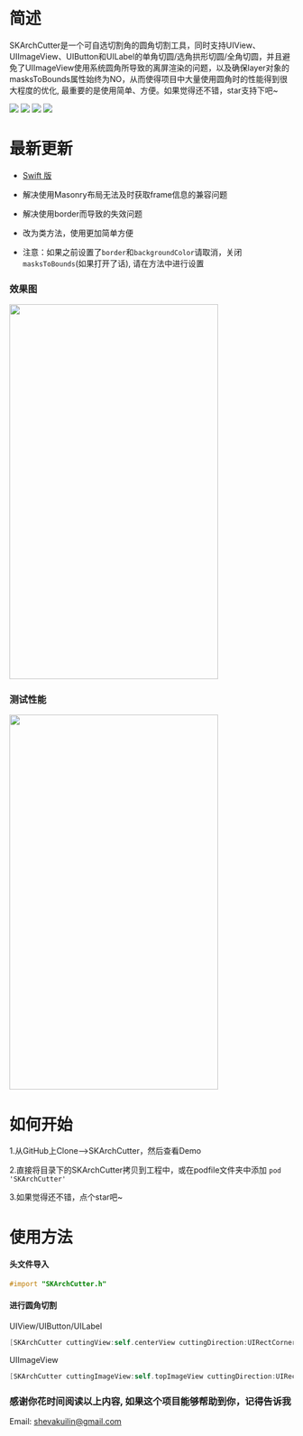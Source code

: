 # 简述


SKArchCutter是一个可自选切割角的圆角切割工具，同时支持UIView、UIImageView、UIButton和UILabel的单角切圆/选角拱形切圆/全角切圆，并且避免了UIImageView使用系统圆角所导致的离屏渲染的问题，以及确保layer对象的masksToBounds属性始终为NO，从而使得项目中大量使用圆角时的性能得到很大程度的优化, 最重要的是使用简单、方便。如果觉得还不错，star支持下吧~

![](https://img.shields.io/badge/platform-iOS-green.svg)
![](https://img.shields.io/badge/pod-v1.6.0.beta.1-blue.svg)
![](https://img.shields.io/badge/language-ObjectiveC-purple.svg)
![](https://img.shields.io/badge/moduleVersion-v0.0.6-red.svg)

# 最新更新

- [Swift 版](https://github.com/shevakuilin/SKArchCutter-Swift)

- 解决使用Masonry布局无法及时获取frame信息的兼容问题

- 解决使用border而导致的失效问题

- 改为类方法，使用更加简单方便

- 注意：如果之前设置了`border`和`backgroundColor`请取消，关闭`masksToBounds`(如果打开了话), 请在方法中进行设置

### 效果图 
<img src="https://upload-images.jianshu.io/upload_images/2660903-f46c568bb12c6b9d.png?imageMogr2/auto-orient/strip%7CimageView2/2/w/375/format/webp" width="370" height ="665" />


### 测试性能
<img src="https://upload-images.jianshu.io/upload_images/2660903-4217dfeb2620cf79.gif?imageMogr2/auto-orient/strip%7CimageView2/2/w/372/format/webp" width="370" height ="665" />



# 如何开始


1.从GitHub上Clone-->SKArchCutter，然后查看Demo

2.直接将目录下的SKArchCutter拷贝到工程中，或在podfile文件夹中添加 ```pod 'SKArchCutter'```

3.如果觉得还不错，点个star吧~


# 使用方法

#### 头文件导入
```objectivec
#import "SKArchCutter.h"
```

#### 进行圆角切割


UIView/UIButton/UILabel
```objectivec
[SKArchCutter cuttingView:self.centerView cuttingDirection:UIRectCornerTopRight | UIRectCornerTopLeft cornerRadii:self.centerView.frame.size.height / 2 borderWidth:1 borderColor:[UIColor purpleColor] backgroundColor:[UIColor redColor]];
```

UIImageView
```objectivec
[SKArchCutter cuttingImageView:self.topImageView cuttingDirection:UIRectCornerAllCorners cornerRadii:self.topImageView.frame.size.height / 2 borderWidth:1 borderColor:[UIColor blackColor] backgroundColor:[UIColor clearColor]];
```


### 感谢你花时间阅读以上内容, 如果这个项目能够帮助到你，记得告诉我


Email: shevakuilin@gmail.com
